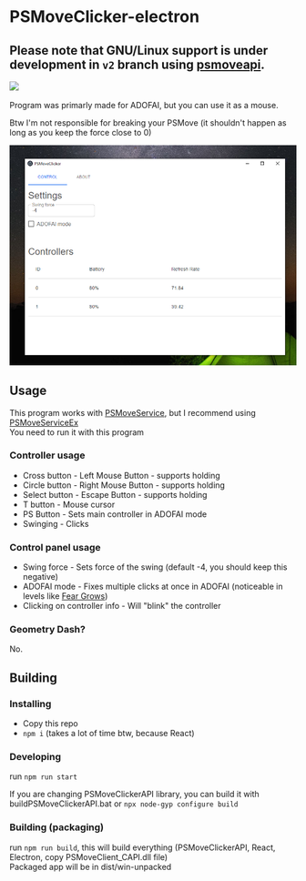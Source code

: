 # PSMoveClicker-electron

## Please note that GNU/Linux support is under development in `v2` branch using [psmoveapi](https://github.com/thp/psmoveapi).
![](https://user-images.githubusercontent.com/81181783/209889934-2447979b-28e9-4136-b0a3-0a59af0be156.png)

Program was primarly made for ADOFAI, but you can use it as a mouse.

Btw I'm not responsible for breaking your PSMove (it shouldn't happen as long as you keep the force close to 0)

![Preview](program.png)

## Usage

This program works with [PSMoveService](https://github.com/psmoveservice/PSMoveService), but I recommend using [PSMoveServiceEx](https://github.com/Timocop/PSMoveServiceEx/)  
You need to run it with this program

### Controller usage

- Cross button - Left Mouse Button - supports holding
- Circle button - Right Mouse Button - supports holding
- Select button - Escape Button - supports holding
- T button - Mouse cursor
- PS Button - Sets main controller in ADOFAI mode
- Swinging - Clicks

### Control panel usage

- Swing force - Sets force of the swing (default -4, you should keep this negative)
- ADOFAI mode - Fixes multiple clicks at once in ADOFAI (noticeable in levels like [Fear Grows](https://www.youtube.com/watch?v=LyX6_KqIwwU))
- Clicking on controller info - Will "blink" the controller

### Geometry Dash?

No.

## Building

### Installing

- Copy this repo
- `npm i` (takes a lot of time btw, because React)

### Developing

run `npm run start`

If you are changing PSMoveClickerAPI library, you can build it with buildPSMoveClickerAPI.bat or `npx node-gyp configure build`

### Building (packaging)

run `npm run build`, this will build everything (PSMoveClickerAPI, React, Electron, copy PSMoveClient_CAPI.dll file)  
Packaged app will be in dist/win-unpacked
